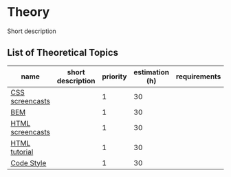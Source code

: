 # Theory

Short description

## List of Theoretical Topics

| name                                                        | short description                                     | priority | estimation (h) | requirements |
|-------------------------------------------------------------|-------------------------------------------------------|----------|----------------|--------------|
| [CSS screencasts](./)                                       |                                                       | 1        | 30             |              |
| [BEM](https://en.bem.info/methodology/quick-start/)         |                                                       | 1        | 30             |              |
| [HTML screencasts](./)                                      |                                                       | 1        | 30     |                                                       |
| [HTML tutorial](https://www.w3schools.com/html/default.asp) |                                                       | 1        | 30                 |                                                       |
| [Code Style](./static-web-page-4/readme.md)                 |                                                       | 1        | 30             |              |
